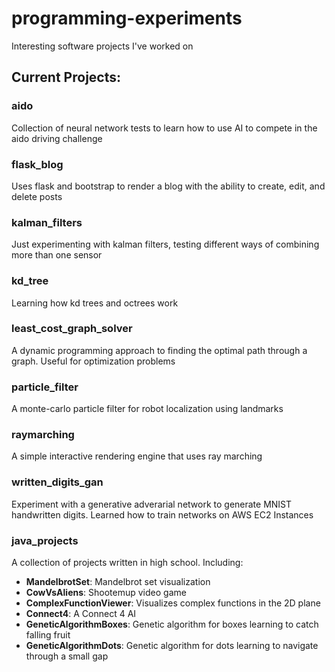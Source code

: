 # programming-experiments
Interesting software projects I've worked on

## Current Projects:

### aido
Collection of neural network tests to learn how to use AI to compete in the aido driving challenge

### flask_blog
Uses flask and bootstrap to render a blog with the ability to create, edit, and delete posts

### kalman_filters
Just experimenting with kalman filters, testing different ways of combining more than one sensor

### kd_tree
Learning how kd trees and octrees work

### least_cost_graph_solver
A dynamic programming approach to finding the optimal path through a graph. Useful for optimization problems

### particle_filter
A monte-carlo particle filter for robot localization using landmarks

### raymarching
A simple interactive rendering engine that uses ray marching

### written_digits_gan
Experiment with a generative adverarial network to generate MNIST handwritten digits. Learned how to train networks on AWS EC2 Instances

### java_projects
A collection of projects written in high school. Including:
* **MandelbrotSet**: Mandelbrot set visualization
* **CowVsAliens**: Shootemup video game
* **ComplexFunctionViewer**: Visualizes complex functions in the 2D plane
* **Connect4**: A Connect 4 AI
* **GeneticAlgorithmBoxes**: Genetic algorithm for boxes learning to catch falling fruit
* **GeneticAlgorithmDots**: Genetic algorithm for dots learning to navigate through a small gap
